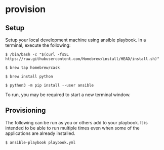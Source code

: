 # provision

## Setup
Setup your local development machine using ansible playbook. In a terminal, execute the following:

```
$ /bin/bash -c "$(curl -fsSL https://raw.githubusercontent.com/Homebrew/install/HEAD/install.sh)"

$ brew tap homebrew/cask

$ brew install python

$ python3 -m pip install --user ansible
```

To run, you may be required to start a new terminal window.


## Provisioning

The following can be run as you or others add to your playbook. It is intended to be able to run multiple times even when some of the applications are already installed.

```
$ ansible-playbook playbook.yml
```